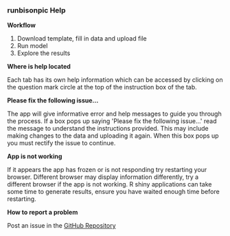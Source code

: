 <!---
Copyright 2023 Province of Alberta

Licensed under the Apache License, Version 2.0 (the "License");
you may not use this file except in compliance with the License.
You may obtain a copy of the License at

http://www.apache.org/licenses/LICENSE-2.0

Unless required by applicable law or agreed to in writing, software
distributed under the License is distributed on an "AS IS" BASIS,
WITHOUT WARRANTIES OR CONDITIONS OF ANY KIND, either express or implied.
See the License for the specific language governing permissions and
limitations under the License.
-->

### runbisonpic Help

**Workflow**

1. Download template, fill in data and upload file
2. Run model
3. Explore the results

**Where is help located**

Each tab has its own help information which can be accessed by clicking on the question mark circle at the top of the instruction box of the tab. 

**Please fix the following issue...**

The app will give informative error and help messages to guide you through the process. 
If a box pops up saying 'Please fix the following issue...' read the message to understand the instructions provided. 
This may include making changes to the data and uploading it again. 
When this box pops up you must rectify the issue to continue.

**App is not working**

If it appears the app has frozen or is not responding try restarting your browser. 
Different browser may display information differently, try a different browser if the app is not working. R shiny applications can take some time to generate results, ensure you have waited enough time before restarting. 

**How to report a problem**

Post an issue in the [GitHub Repository](https://github.com/poissonconsulting/runbisonpic/issues)
